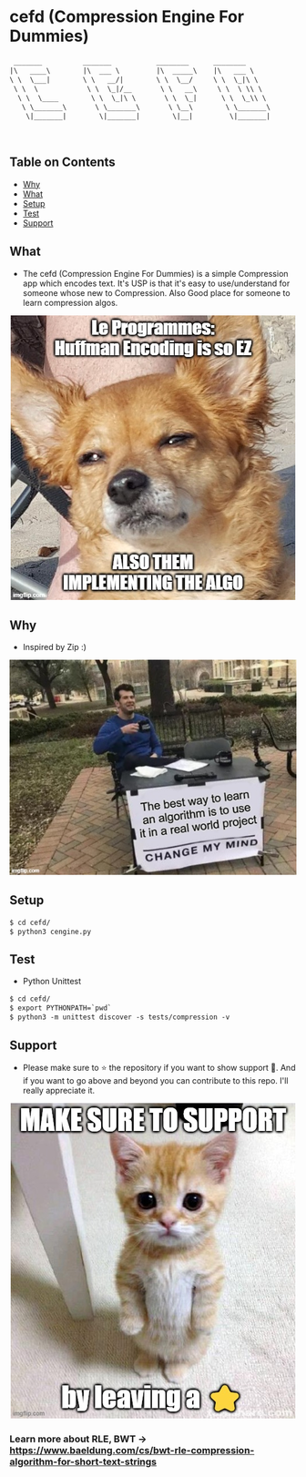 # cefd (Compression Engine For Dummies)

```
 _______          _______           ________      ________     
|\   ____\        |\  ___ \         |\  _____\    |\   ___ \    
\ \  \___|        \ \   __/|        \ \  \__/     \ \  \_|\ \   
 \ \  \            \ \  \_|/__       \ \   __\     \ \  \ \\ \  
  \ \  \____        \ \  \_|\ \       \ \  \_|      \ \  \_\\ \ 
   \ \_______\       \ \_______\       \ \__\        \ \_______\
    \|_______|        \|_______|        \|__|         \|_______|
                                                                
                                                                                                                                
```                                                                                                                                

## Table on Contents
- [Why](#why)
- [What](#what)
- [Setup](#setup)
- [Test](#test)
- [Support](#support)

## What
- The cefd (Compression Engine For Dummies) is a simple Compression app which encodes text. It's USP is that it's easy to use/understand for someone whose new to Compression.
Also Good place for someone to learn compression algos.

<p align="center">
  <img src="https://github.com/namansharma18899/cefd/blob/main/assets/images/7x6o5x.jpg" />
</p>

## Why
- Inspired by Zip :)


<p align="center">
  <img src="https://github.com/namansharma18899/cefd/blob/main/assets/images/7x6ndo.jpg" />
</p>


## Setup
```
$ cd cefd/
$ python3 cengine.py
```
## Test
- Python Unittest 
```
$ cd cefd/
$ export PYTHONPATH=`pwd`
$ python3 -m unittest discover -s tests/compression -v
```
## Support
- Please make sure to ⭐ the repository if you want to show support 💌. And if you want to go above and beyond you can contribute to this repo. I'll really appreciate it.

<p align="center">
  <img src="https://github.com/namansharma18899/cefd/blob/main/assets/images/7x6nq5.jpg" />
</p>

### Learn more about RLE, BWT -> https://www.baeldung.com/cs/bwt-rle-compression-algorithm-for-short-text-strings
